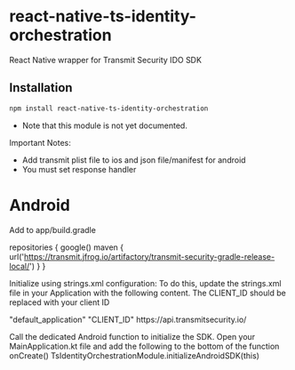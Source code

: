 # react-native-ts-identity-orchestration

React Native wrapper for Transmit Security IDO SDK

## Installation

```sh
npm install react-native-ts-identity-orchestration
```
* Note that this module is not yet documented.

Important Notes:
- Add transmit plist file to ios and json file/manifest for android
- You must set response handler


Android
=======
Add to app/build.gradle

repositories {
  google()
  maven {
    url('https://transmit.jfrog.io/artifactory/transmit-security-gradle-release-local/')
  }
}


Initialize using strings.xml configuration:
To do this, update the strings.xml file in your Application with the following content. The CLIENT_ID should be replaced with your client ID

<resources>
    <!-- Transmit Security Credentials -->
    <string name="transmit_security_app_id">"default_application"</string>
    <string name="transmit_security_client_id">"CLIENT_ID"</string>
    <string name="transmit_security_base_url">https://api.transmitsecurity.io/</string>
</resources>

Call the dedicated Android function to initialize the SDK. Open your MainApplication.kt file and add the following to the bottom of the function onCreate()
TsIdentityOrchestrationModule.initializeAndroidSDK(this)
 